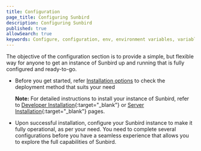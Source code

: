 ```yaml
---
title: Configuration
page_title: Configuring Sunbird
description: Configuring Sunbird
published: true
allowSearch: true
keywords: Configure, configuration, env, environment variables, variables
---
```


The objective of the configuration section is to provide a simple, but flexible way for anyone to get an instance of Sunbird up and running that is fully configured and ready-to-go.

- Before you get started, refer [Installation options](developer-docs/installation) to check the deployment method that suits your need

  **Note:** For detailed instructions to install your instance of Sunbird, refer to [Developer Installation](developer-docs/installation/developer_installation){:target="_blank"} or [Server Installation](developer-docs/installation/server_installation){:target="_blank"} pages.

- Upon successful installation, configure your Sunbird instance to make it fully operational, as per your need. You need to complete several configurations before you have a seamless experience that allows you to explore the full capabilities of Sunbird. 
